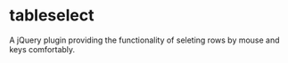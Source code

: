 tableselect
===========

A jQuery plugin providing the functionality of seleting rows by mouse and keys comfortably.
